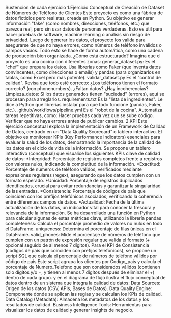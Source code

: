 Sustencion de cada ejercicio
1.Ejercicio Conceptual de Creación de Dataset de Números de Teléfono de Clientes
Este proyecto es como una fábrica de datos ficticios pero realistas, creada en Python. Su objetivo es generar información "fake" (como nombres, direcciones, teléfonos, etc.) que parezca real, pero sin usar datos de personas verdaderas. Esto es útil para hacer pruebas de software, machine learning o análisis sin riesgo de privacidad.
Luego de generar los datos, el proyecto los valida para asegurarse de que no haya errores, como números de teléfono inválidos o campos vacíos. Todo esto se hace de forma automática, como una cadena de producción bien organizada.
¿Cómo está estructurado?
Imagina que el proyecto es una cocina con diferentes zonas:
generar_dataset.py:
Es el "chef" que prepara los datos. Usa librerías como Faker (que inventa datos convincentes, como direcciones o emails) y pandas (para organizarlos en tablas, como Excel pero más potente).
validar_dataset.py
Es el "control de calidad". Revisa que todo esté correcto:
¿Los teléfonos tienen el formato correcto? (con phonenumbers).
¿Faltan datos? ¿Hay incoherencias?
Limpieza_datos:
Si los datos generados tienen "suciedad" (errores), aquí se procesan para arreglarlos.
requirements.txt
Es la "lista de ingredientes". Le dice a Python qué librerías instalar para que todo funcione (pandas, Faker, etc.).
.github/workflows/pipeline.yml
Es el "robot de la cocina". Automatiza tareas repetitivas, como:
Hacer pruebas cada vez que se sube código.
Verificar que no haya errores antes de publicar cambios.
2.KPI
Este ejercicio conceptual explora la implementación de un Framework de Calidad de Datos, centrado en un "Data Quality Scorecard" o tablero interactivo. El objetivo es monitorear KPIs (Key Performance Indicators) esenciales para evaluar la salud de los datos, demostrando la importancia de la calidad de los datos en el ciclo de vida de la información.
Se propone un tablero interactivo (conceptual) que visualice los siguientes KPIs clave de calidad de datos:
*Integridad: Porcentaje de registros completos frente a registros con valores nulos, indicando la completitud de la información.
*Exactitud: Porcentaje de números de teléfono válidos, verificados mediante expresiones regulares (regex), asegurando que los datos cumplen con un formato esperado.
*Unicidad: Porcentaje de registros duplicados identificados, crucial para evitar redundancias y garantizar la singularidad de las entradas.
*Consistencia: Porcentaje de códigos de país que coinciden con los prefijos telefónicos asociados, verificando la coherencia entre diferentes campos de datos.
*Actualidad: Fecha de la última actualización de los datos, un indicador vital para conocer la frescura y relevancia de la información.
Se ha desarrollado una función en Python para calcular algunas de estas métricas clave, utilizando la librería pandas
completeness: Calcula el porcentaje promedio de valores no nulos en todo el DataFrame. 
uniqueness: Determina el porcentaje de filas únicas en el DataFrame. 
valid_phones: Mide el porcentaje de números de teléfono que cumplen con un patrón de expresión regular que valida el formato (+ opcional seguido de al menos 7 dígitos).
Para el KPI de Consistencia (códigos de país que coinciden con prefijos telefónicos), se propone un script SQL que calcula el porcentaje de números de teléfono válidos por código de país
Este script agrupa los clientes por Codigo_pais y calcula el porcentaje de Numero_Telefono que son considerados válidos (contienen solo dígitos y/o +, y tienen al menos 7 dígitos después de eliminar el +) dentro de cada grupo. 
y en el diagrama de flujo ilustra el flujo conceptual de datos dentro de un sistema que integra la calidad de datos:
Data Sources: Origen de los datos (CSV, APIs, Bases de Datos). 
Data Quality Engine: Componente donde se aplican las reglas y se calculan los KPIs de calidad. 
Data Catalog (Metadata): Almacena los metadatos de los datos y los resultados de calidad. 
Business Intelligence Tools: Herramientas para visualizar los datos de calidad y generar insights de negocio. 

